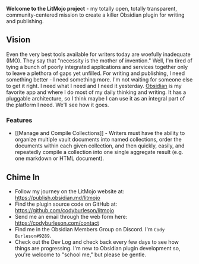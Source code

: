 **Welcome to the LitMojo project** - my totally open, totally transparent, community-centered mission to create a killer Obsidian plugin for writing and publishing.

## Vision
Even the very best tools available for writers today are woefully inadequate (IMO). They say that "necessity is the mother of invention." Well, I'm tired of tying a bunch of poorly integrated applications and services together only to leave a plethora of gaps yet unfilled. For writing and publishing, I need something better - I need something more. I'm not waiting for someone else to get it right. I need what I need and I need it yesterday. [Obsidian](https://obsidian.md/) is my favorite app and where I do most of my daily thinking and writing. It has a pluggable architecture, so I think maybe I can use it as an integral part of the platform I need. We'll see how it goes. 

### Features
- [[Manage and Compile Collections]] - Writers must have the ability to organize multiple vault documents into named collections, order the documents within each given collection, and then quickly, easily, and repeatedly compile a collection into one single aggregate result (e.g. one markdown or HTML document).
 
## Chime In
- Follow my journey on the LitMojo website at: https://publish.obsidian.md/litmojo
- Find the plugin source code on GitHub at:  https://github.com/codyburleson/litmojo
- Send me an email through the web form here: https://codyburleson.com/contact
- Find me in the Obsidian Members Group on Discord. I'm `Cody Burleson#9289`.
- Check out the Dev Log and check back every few days to see how things are progressing. I'm new to Obsidian plugin development so, you're welcome to "school me," but please be gentle.
